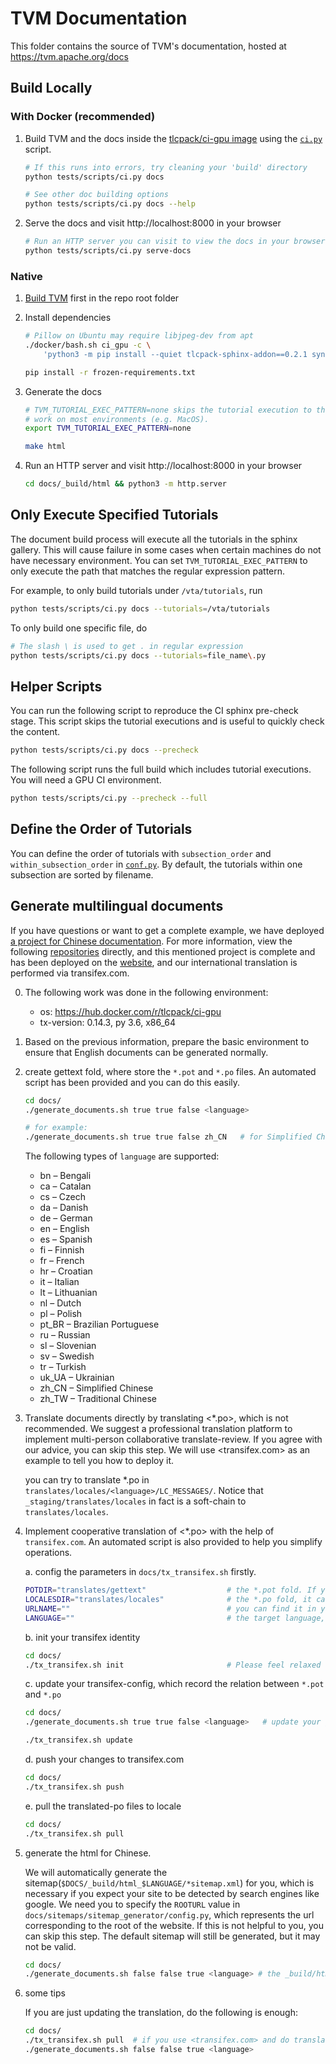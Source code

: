 <!--- Licensed to the Apache Software Foundation (ASF) under one -->
<!--- or more contributor license agreements.  See the NOTICE file -->
<!--- distributed with this work for additional information -->
<!--- regarding copyright ownership.  The ASF licenses this file -->
<!--- to you under the Apache License, Version 2.0 (the -->
<!--- "License"); you may not use this file except in compliance -->
<!--- with the License.  You may obtain a copy of the License at -->

<!---   http://www.apache.org/licenses/LICENSE-2.0 -->

<!--- Unless required by applicable law or agreed to in writing, -->
<!--- software distributed under the License is distributed on an -->
<!--- "AS IS" BASIS, WITHOUT WARRANTIES OR CONDITIONS OF ANY -->
<!--- KIND, either express or implied.  See the License for the -->
<!--- specific language governing permissions and limitations -->
<!--- under the License. -->

# TVM Documentation

This folder contains the source of TVM's documentation, hosted at https://tvm.apache.org/docs

## Build Locally

### With Docker (recommended)

1. Build TVM and the docs inside the [tlcpack/ci-gpu image](https://hub.docker.com/r/tlcpack/ci-gpu) using the [`ci.py`](../tests/scripts/ci.py) script.

   ```bash
   # If this runs into errors, try cleaning your 'build' directory
   python tests/scripts/ci.py docs

   # See other doc building options
   python tests/scripts/ci.py docs --help
   ```

2. Serve the docs and visit http://localhost:8000 in your browser

   ```bash
   # Run an HTTP server you can visit to view the docs in your browser
   python tests/scripts/ci.py serve-docs
   ```

### Native

1. [Build TVM](https://tvm.apache.org/docs/install/from_source.html) first in the repo root folder
2. Install dependencies

   ```bash
   # Pillow on Ubuntu may require libjpeg-dev from apt
   ./docker/bash.sh ci_gpu -c \
       'python3 -m pip install --quiet tlcpack-sphinx-addon==0.2.1 synr==0.5.0 && python3 -m pip freeze' > frozen-requirements.txt

   pip install -r frozen-requirements.txt
   ```

3. Generate the docs

   ```bash
   # TVM_TUTORIAL_EXEC_PATTERN=none skips the tutorial execution to the build
   # work on most environments (e.g. MacOS).
   export TVM_TUTORIAL_EXEC_PATTERN=none

   make html
   ```

4. Run an HTTP server and visit http://localhost:8000 in your browser

   ```bash
   cd docs/_build/html && python3 -m http.server
   ```

## Only Execute Specified Tutorials

The document build process will execute all the tutorials in the sphinx gallery.
This will cause failure in some cases when certain machines do not have necessary
environment. You can set `TVM_TUTORIAL_EXEC_PATTERN` to only execute
the path that matches the regular expression pattern.

For example, to only build tutorials under `/vta/tutorials`, run

```bash
python tests/scripts/ci.py docs --tutorials=/vta/tutorials
```

To only build one specific file, do

```bash
# The slash \ is used to get . in regular expression
python tests/scripts/ci.py docs --tutorials=file_name\.py
```

## Helper Scripts

You can run the following script to reproduce the CI sphinx pre-check stage.
This script skips the tutorial executions and is useful to quickly check the content.

```bash
python tests/scripts/ci.py docs --precheck
```

The following script runs the full build which includes tutorial executions.
You will need a GPU CI environment.

```bash
python tests/scripts/ci.py --precheck --full
```

## Define the Order of Tutorials

You can define the order of tutorials with `subsection_order` and
`within_subsection_order` in [`conf.py`](conf.py).
By default, the tutorials within one subsection are sorted by filename.

## Generate multilingual documents

If you have questions or want to get a complete example, we have deployed [a project for Chinese documentation](https://github.com/TVMChinese/tvm). For more information, view the following [repositories](https://github.com/TVMChinese) directly, and this mentioned project is complete and has been deployed on the [website](https://chinese.tvm.wiki/), and our international translation is performed via transifex.com.

0. The following work was done in the following environment:

   * os: https://hub.docker.com/r/tlcpack/ci-gpu
   * tx-version: 0.14.3, py 3.6, x86_64

1. Based on the previous information, prepare the basic environment to ensure that English documents can be generated normally.

2. create gettext fold, where store the `*.pot` and `*.po` files. An automated script has been provided and you can do this easily.

   ```bash
   cd docs/
   ./generate_documents.sh true true false <language>

   # for example:
   ./generate_documents.sh true true false zh_CN   # for Simplified Chinese, You can find out how to use it at the end of the document.
   ```

   The following types of `language` are supported:

   * bn – Bengali
   * ca – Catalan
   * cs – Czech
   * da – Danish
   * de – German
   * en – English
   * es – Spanish
   * fi – Finnish
   * fr – French
   * hr – Croatian
   * it – Italian
   * lt – Lithuanian
   * nl – Dutch
   * pl – Polish
   * pt_BR – Brazilian Portuguese
   * ru – Russian
   * sl – Slovenian
   * sv – Swedish
   * tr – Turkish
   * uk_UA – Ukrainian
   * zh_CN – Simplified Chinese
   * zh_TW – Traditional Chinese

3. Translate documents directly by translating <*.po>, which is not recommended. We suggest a professional translation platform to implement multi-person collaborative translate-review. If you agree with our advice, you can skip this step. We will use <transifex.com> as an example to tell you how to deploy it.
   
   you can try to translate *.po in `translates/locales/<language>/LC_MESSAGES/`. Notice that `_staging/translates/locales` in fact is a soft-chain to `translates/locales`.

4. Implement cooperative translation of <*.po> with the help of `transifex.com`. An automated script is also provided to help you simplify operations.

   a. config the parameters in `docs/tx_transifex.sh` firstly.

      ```bash
      POTDIR="translates/gettext"                  # the *.pot fold. If you are not sure, default is recommended
      LOCALESDIR="translates/locales"              # the *.po fold, it can be unexist. If you are not sure, default is recommended
      URLNAME=""                                   # you can find it in your project in transifex.com, the same as the share-URL suffix.
      LANGUAGE=""                                  # the target language, "zh_CN" (Simplified Chinese) for example
      ```

   b. init your transifex identity

      ```bash
      cd docs/
      ./tx_transifex.sh init                       # Please feel relaxed to kill the process(Ctrl^C) after input API token and finish verification.
      ```

   c. update your transifex-config, which record the relation between `*.pot` and `*.po`

      ```bash
      cd docs/
      ./generate_documents.sh true true false <language>   # update your gettext(*.pot)

      ./tx_transifex.sh update                                                   # update transifex-config
      ```

   d. push your changes to transifex.com

      ```bash
      cd docs/
      ./tx_transifex.sh push
      ```

   e. pull the translated-po files to locale

      ```bash
      cd docs/
      ./tx_transifex.sh pull
      ```

5. generate the html for Chinese.

   We will automatically generate the sitemap(`$DOCS/_build/html_$LANGUAGE/*sitemap.xml`) for you, which is necessary if you expect your site to be detected by search engines like google.  We need you to specify the `ROOTURL` value in `docs/sitemaps/sitemap_generator/config.py`, which represents the url corresponding to the root of the website. If this is not helpful to you, you can skip this step. The default sitemap will still be generated, but it may not be valid.

   ```bash
   cd docs/
   ./generate_documents.sh false false true <language> # the _build/html_zh_CN will be created. you can directly deploy to your website.
   ```

6. some tips

   If you are just updating the translation, do the following is enough:

   ```bash
   cd docs/
   ./tx_transifex.sh pull  # if you use <transifex.com> and do translation work remotely, or you can skip this command
   ./generate_documents.sh false false true <language>
   ```